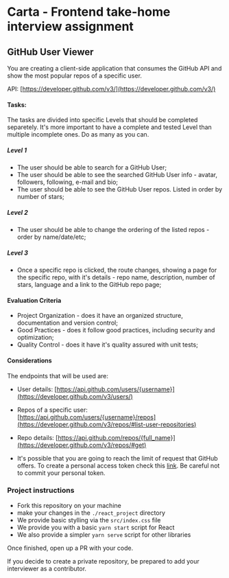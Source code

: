 # Carta - Frontend take-home interview assignment

## GitHub User Viewer

You are creating a client-side application that consumes the GitHub API and
show the most popular repos of a specific user.

API: [https://developer.github.com/v3/](https://developer.github.com/v3/)

#### Tasks:
The tasks are divided into specific Levels that should be completed separetely.
It's more important to have a complete and tested Level than multiple incomplete ones.
Do as many as you can.

##### Level 1
- The user should be able to search for a GitHub User;
- The user should be able to see the searched GitHub User info - avatar, followers, following, e-mail and bio;
- The user should be able to see the GitHub User repos. Listed in order by number of stars;
##### Level 2
- The user should be able to change the ordering of the listed repos - order by name/date/etc;

##### Level 3
- Once a specific repo is clicked, the route changes, showing a page for the specific repo, with
it's details - repo name, description, number of stars, language and a link to the GitHub repo page;

#### Evaluation Criteria
- Project Organization - does it have an organized structure, documentation and version control;
- Good Practices - does it follow good practices, including security and optimization;
- Quality Control - does it have it's quality assured with unit tests;

#### Considerations
The endpoints that will be used are:
- User details: [https://api.github.com/users/{username}](https://developer.github.com/v3/users/)
- Repos of a specific user: [https://api.github.com/users/{username}/repos](https://developer.github.com/v3/repos/#list-user-repositories)
- Repo details: [https://api.github.com/repos/{full_name}](https://developer.github.com/v3/repos/#get)

- It's possible that you are going to reach the limit of request
that GitHub offers. To create a personal access token check this [link](https://help.github.com/articles/authorizing-a-personal-access-token-for-use-with-a-saml-single-sign-on-organization/).
Be careful not to commit your personal token.
### Project instructions
- Fork this repository on your machine
- make your changes in the `./react_project` directory
- We provide basic stylling via the `src/index.css` file
- We provide you with a basic `yarn start` script for React
- We also provide a simpler `yarn serve` script for other libraries

Once finished, open up a PR with your code.

If you decide to create a private repository, be prepared to add 
your interviewer as a contributor.
